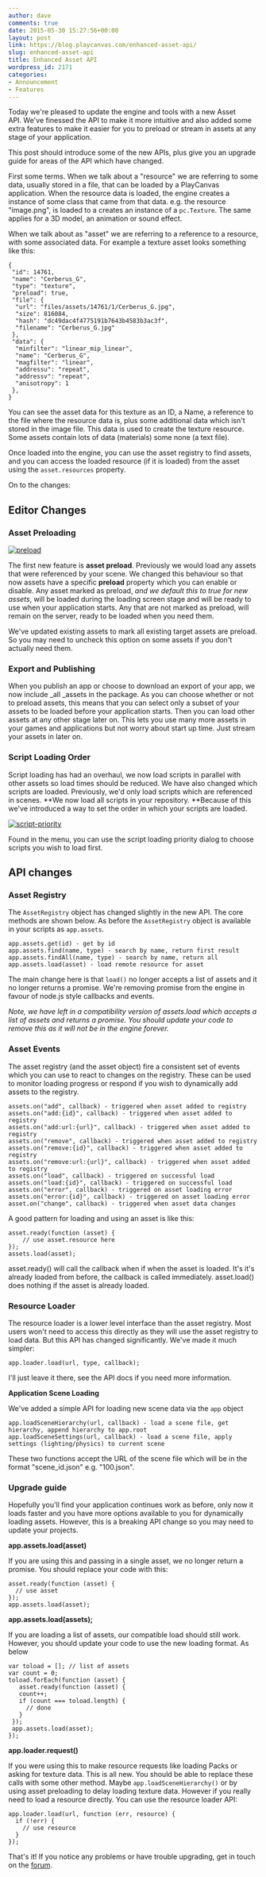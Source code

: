 ```yaml
---
author: dave
comments: true
date: 2015-05-30 15:27:56+00:00
layout: post
link: https://blog.playcanvas.com/enhanced-asset-api/
slug: enhanced-asset-api
title: Enhanced Asset API
wordpress_id: 2171
categories:
- Announcement
- Features
---
```


Today we're pleased to update the engine and tools with a new Asset API. We've finessed the API to make it more intuitive and also added some extra features to make it easier for you to preload or stream in assets at any stage of your application.

This post should introduce some of the new APIs, plus give you an upgrade guide for areas of the API which have changed.

First some terms. When we talk about a "resource" we are referring to some data, usually stored in a file, that can be loaded by a PlayCanvas application. When the resource data is loaded, the engine creates a instance of some class that came from that data. e.g. the resource "image.png", is loaded to a creates an instance of a `pc.Texture`. The same applies for a 3D model, an animation or sound effect.

When we talk about as "asset" we are referring to a reference to a resource, with some associated data. For example a texture asset looks something like this:

    
    {
     "id": 14761,
     "name": "Cerberus_G",
     "type": "texture",
     "preload": true,
     "file": {
      "url": "files/assets/14761/1/Cerberus_G.jpg",
      "size": 816084,
      "hash": "dc49dac4f4775191b7643b4583b3ac3f",
      "filename": "Cerberus_G.jpg"
     },
     "data": {
      "minfilter": "linear_mip_linear",
      "name": "Cerberus_G",
      "magfilter": "linear",
      "addressu": "repeat",
      "addressv": "repeat",
      "anisotropy": 1
     },
    }
    


You can see the asset data for this texture as an ID, a Name, a reference to the file where the resource data is, plus some additional data which isn't stored in the image file. This data is used to create the texture resource. Some assets contain lots of data (materials) some none (a text file).

Once loaded into the engine, you can use the asset registry to find assets, and you can access the loaded resource (if it is loaded) from the asset using the `asset.resources` property.

On to the changes:


## Editor Changes




### Asset Preloading


[![preload](https://blog.playcanvas.com/wp-content/uploads/2015/05/preload.jpg)](http://blog.playcanvas.com/wp-content/uploads/2015/05/preload.jpg)

The first new feature is **asset preload**. Previously we would load any assets that were referenced by your scene. We changed this behaviour so that now assets have a specific **preload** property which you can enable or disable. Any asset marked as preload, _and we default this to true for new assets_, will be loaded during the loading screen stage and will be ready to use when your application starts. Any that are not marked as preload, will remain on the server, ready to be loaded when you need them.

We've updated existing assets to mark all existing target assets are preload. So you may need to uncheck this option on some assets if you don't actually need them.


### Export and Publishing


When you publish an app or choose to download an export of your app, we now include _all _assets in the package. As you can choose whether or not to preload assets, this means that you can select only a subset of your assets to be loaded before your application starts. Then you can load other assets at any other stage later on. This lets you use many more assets in your games and applications but not worry about start up time. Just stream your assets in later on.


### Script Loading Order


Script loading has had an overhaul, we now load scripts in parallel with other assets so load times should be reduced. We have also changed which scripts are loaded. Previously, we'd only load scripts which are referenced in scenes. **We now load all scripts in your repository. **Because of this we've introduced a way to set the order in which your scripts are loaded.

[![script-priority](https://blog.playcanvas.com/wp-content/uploads/2015/05/script-priority.jpg)](http://blog.playcanvas.com/wp-content/uploads/2015/05/script-priority.jpg)

Found in the menu, you can use the script loading priority dialog to choose scripts you wish to load first.


## API changes




### Asset Registry


The `AssetRegistry` object has changed slightly in the new API. The core methods are shown below. As before the `AssetRegistry` object is available in your scripts as `app.assets`.

    
    app.assets.get(id) - get by id
    app.assets.find(name, type) - search by name, return first result
    app.assets.findAll(name, type) - search by name, return all
    app.assets.load(asset) - load remote resource for asset


The main change here is that `load()` no longer accepts a list of assets and it no longer returns a promise. We're removing promise from the engine in favour of node.js style callbacks and events.

_Note, we have left in a compatibility version of assets.load which accepts a list of assets and returns a promise. You should update your code to remove this as it will not be in the engine forever._


### Asset Events


The asset registry (and the asset object) fire a consistent set of events which you can use to react to changes on the registry. These can be used to monitor loading progress or respond if you wish to dynamically add assets to the registry.

    
    assets.on("add", callback) - triggered when asset added to registry
    assets.on("add:{id}", callback) - triggered when asset added to registry
    assets.on("add:url:{url}", callback) - triggered when asset added to registry
    assets.on("remove", callback) - triggered when asset added to registry
    assets.on("remove:{id}", callback) - triggered when asset added to registry
    assets.on("remove:url:{url}", callback) - triggered when asset added to registry
    assets.on("load", callback) - triggered on successful load
    assets.on("load:{id}", callback) - triggered on successful load
    assets.on("error", callback) - triggered on asset loading error
    assets.on("error:{id}", callback) - triggered on asset loading error
    asset.on("change", callback) - triggered when asset data changes


A good pattern for loading and using an asset is like this:

    
    asset.ready(function (asset) {
        // use asset.resource here 
    });
    assets.load(asset);


asset.ready() will call the callback when if when the asset is loaded. It's it's already loaded from before, the callback is called immediately. asset.load() does nothing if the asset is already loaded.


### Resource Loader


The resource loader is a lower level interface than the asset registry. Most users won't need to access this directly as they will use the asset registry to load data. But this API has changed significantly. We've made it much simpler:

    
    app.loader.load(url, type, callback);


I'll just leave it there, see the API docs if you need more information.

**Application Scene Loading**

We've added a simple API for loading new scene data via the `app` object

    
    app.loadSceneHierarchy(url, callback) - load a scene file, get hierarchy, append hierarchy to app.root
    app.loadSceneSettings(url, callback) - load a scene file, apply settings (lighting/physics) to current scene
    


These two functions accept the URL of the scene file which will be in the format "scene_id.json" e.g. "100.json".


### Upgrade guide


Hopefully you'll find your application continues work as before, only now it loads faster and you have more options available to you for dynamically loading assets. However, this is a breaking API change so you may need to update your projects.

**app.assets.load(asset)**

If you are using this and passing in a single asset, we no longer return a promise. You should replace your code with this:

    
    asset.ready(function (asset) {
      // use asset
    });
    app.assets.load(asset);


**app.assets.load(assets);**

If you are loading a list of assets, our compatible load should still work. However, you should update your code to use the new loading format. As below

    
    var toload = []; // list of assets
    var count = 0;
    toload.forEach(function (asset) {
       asset.ready(function (asset) {
       count++;
       if (count === toload.length) {
         // done
       }
     });
     app.assets.load(asset); 
    });


**app.loader.request()**

If you were using this to make resource requests like loading Packs or asking for texture data. This is all new. You should be able to replace these calls with some other method. Maybe `app.loadSceneHierarchy()` or by using asset preloading to delay loading texture data. However if you really need to load a resource directly. You can use the resource loader API:

    
    app.loader.load(url, function (err, resource) {
      if (!err) {
        // use resource
      }
    });
    


That's it! If you notice any problems or have trouble upgrading, get in touch on the [forum](http://forum.playcanvas.com/).
